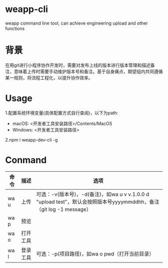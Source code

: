 # weapp-cli
weapp command line tool, can achieve engineering upload and other functions

# 背景
在用git进行小程序协作开发时，需要对发布上线的版本进行版本管理和描述备注，意味着上传时需要手动维护版本号和备注。基于自身痛点，期望组内共同遵循某一规则，将流程工程化，以提升协作效率。

# Usage
1.配置系统环境变量(具体配置方式自行查阅)，以下为path:
- macOS: <开发者工具安装路径>/Contents/MacOS
- Windows: <开发者工具安装路径>

2.npm i weapp-dev-cli -g

# Conmand

命令 | 描述 | 选项
---|---|---
wa u | 上传 | 可选：-v(版本号)，-d(备注)，如wa u v v.1.0.0 d "upload test"，默认会按照版本号yyyymmddhh，备注（git log -1 message）
wa p | 预览 | 
wa o | 打开工具 | 
wa l | 登录工具 | 可选：-p(项目路径)，如wa o pwd（打开当前目录）


